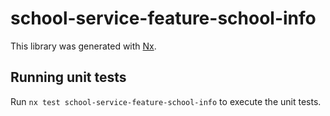 # school-service-feature-school-info

This library was generated with [Nx](https://nx.dev).

## Running unit tests

Run `nx test school-service-feature-school-info` to execute the unit tests.
